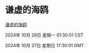 # 谦虚的海鸥
[谦虚的海鸥](http://219.139.197.74:56308/qxdho/course/base/hotlink/index.php)

2024年 10月 28日 星期一 01:30:01 CST

2024年 10月 27日 星期日 17:30:01 GMT
